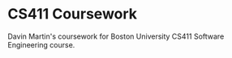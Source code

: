 # CS411 Coursework

Davin Martin's coursework for Boston University CS411 Software Engineering course.